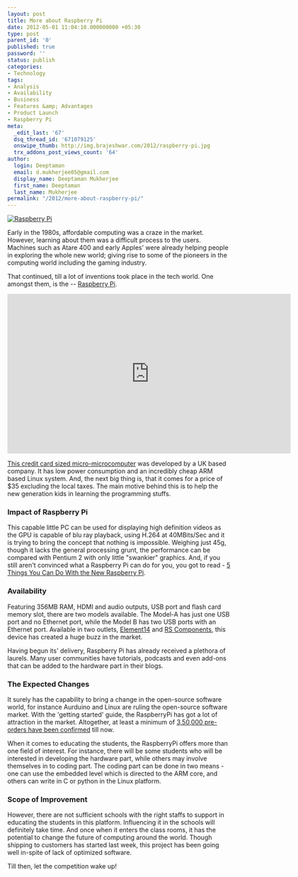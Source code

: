 ```yaml
---
layout: post
title: More about Raspberry Pi
date: 2012-05-01 11:04:10.000000000 +05:30
type: post
parent_id: '0'
published: true
password: ''
status: publish
categories:
- Technology
tags:
- Analysis
- Availability
- Business
- Features &amp; Advantages
- Product Launch
- Raspberry Pi
meta:
  _edit_last: '67'
  dsq_thread_id: '671079125'
  onswipe_thumb: http://img.brajeshwar.com/2012/raspberry-pi.jpg
  trx_addons_post_views_count: '64'
author:
  login: Deeptaman
  email: d.mukherjee05@gmail.com
  display_name: Deeptaman Mukherjee
  first_name: Deeptaman
  last_name: Mukherjee
permalink: "/2012/more-about-raspberry-pi/"
---
```

<p><a href="http://www.raspberrypi.org/"><img src="{{ site.baseurl }}/assets/2012/05/raspberry-pi.jpg" alt="Raspberry Pi" /></a></p>
<p>Early in the 1980s, affordable computing was a craze in the market. However, learning about them was a difficult process to the users. Machines such as Atare 400 and early Apples' were already helping people in exploring the whole new world; giving rise to some of the pioneers in the computing world including the gaming industry.</p>
<p>That continued, till a lot of inventions took place in the tech world. One amongst them, is the -- <a href="http://www.raspberrypi.org/">Raspberry Pi</a>.</p>
<p><!--more--></p>
<p><iframe width="640" height="360" src="http://www.youtube.com/embed/6BbufUp_HNs" frameborder="0" allowfullscreen></iframe></p>
<p><a href="http://en.wikipedia.org/wiki/Raspberry_Pi">This credit card sized micro-microcomputer</a> was developed by a UK based company. It has low power consumption and an incredibly cheap ARM based Linux system. And, the next big thing is, that it comes for a price of $35 excluding the local taxes. The main motive behind this is to help the new generation kids in learning the programming stuffs.</p>
<h3>Impact of Raspberry Pi</h3>
<p>This capable little PC can be used for displaying high definition videos as the GPU is capable of blu ray playback, using H.264 at 40MBits/Sec and it is trying to bring the concept that nothing is impossible. Weighing just 45g, though it lacks the general processing grunt, the performance can be compared with Pentium 2 with only little "swankier" graphics. And, if you still aren't convinced what a Raspberry Pi can do for you, you got to read - <a href="http://gizmodo.com/5889245/five-things-you-can-do-with-the-new-raspberry-pi">5 Things You Can Do With the New Raspberry Pi</a>.</p>
<h3>Availability</h3>
<p>Featuring 356MB RAM, HDMI and audio outputs, USB port and flash card memory slot, there are two models available. The Model-A has just one USB port and no Ethernet port, while the Model B has two USB ports with an Ethernet port. Available in two outlets, <a href="http://www.element14.com/community/groups/raspberry-pi">Element14</a> and <a href="http://uk.rs-online.com/web/generalDisplay.html?id=raspberrypi&amp;cm_mmc=UK-PPC-0212-_-02_Raspberry_PI-_-Raspberry_PI-_-Raspberry_Pi">RS Components</a>, this device has created a huge buzz in the market. </p>
<p>Having begun its' delivery, Raspberry Pi has already received a plethora of laurels. Many user communities have tutorials, podcasts and even add-ons that can be added to the hardware part in their blogs. </p>
<h3>The Expected Changes</h3>
<p>It surely has the capability to bring a change in the open-source software world, for instance Aurduino and Linux are ruling the open-source software market. With the 'getting started' guide, the RaspberryPi has got a lot of attraction in the market. Altogether, at least a minimum of <a href="http://www.slashgear.com/raspberry-pi-pre-orders-reach-350000-19223701/">3,50,000 pre-orders have been confirmed</a> till now. </p>
<p>When it comes to educating the students, the RaspberryPi offers more than one field of interest. For instance, there will be some students who will be interested in developing the hardware part, while others may involve themselves in to coding part. The coding part can be done in two means - one can use the embedded level which is directed to the ARM core, and others can write in C or python in the Linux platform. </p>
<h3>Scope of Improvement</h3>
<p>However, there are not sufficient schools with the right staffs to support in educating the students in this platform. Influencing it in the schools will definitely take time. And once when it enters the class rooms, it has the potential to change the future of computing around the world. Though shipping to customers has started last week, this project has been going well in-spite of lack of optimized software. </p>
<p>Till then, let the competition wake up!</p>
